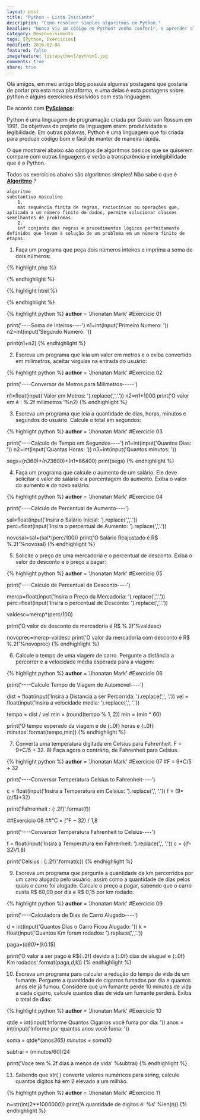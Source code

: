 ```yaml
---
layout: post
title: "Python - Lista Iniciante"
description: "Como resolver simples algoritmos em Python."
headline: "Nunca viu um código em Python? Venha conferir, e aprender algoritmos."
category: Desenvolvimento
tags: [Python, Exercicios]
modified: 2016-02-04
featured: false
imagefeature: listapython1/python1.jpg
comments: true
share: true
---
```


Olá amigos, em meu antigo blog possuia algumas postagens que gostaria de portar pra esta nova plataforma, e uma delas é esta postagens sobre python e alguns exercícios resolvidos com esta linguagem.

De acordo com **[PyScience](http://pyscience-brasil.wikidot.com/python:python-oq-e-pq)**:

>
Python é uma linguagem de programação criada por Guido van Rossum em 1991. Os objetivos do projeto da linguagem eram: produtividade e legibilidade. Em outras palavras, Python é uma linguagem que foi criada para produzir código bom e fácil de manter de maneira rápida.

O que mostrarei abaixo são códigos de algoritmos básicos que se quiserem compare com outras linguagens e verão a transparência e inteligibilidade que é o Python.

Todos os exercícios abaixo são algoritmos simples! Não sabe o que é **[Algoritmo](https://pt.wikipedia.org/wiki/Algoritmo)** ?

>
    algoritmo
    substantivo masculino
        1.
        mat sequência finita de regras, raciocínios ou operações que, aplicada a um número finito de dados, permite solucionar classes semelhantes de problemas.
        2.
        inf conjunto das regras e procedimentos lógicos perfeitamente definidos que levam à solução de um problema em um número finito de etapas.

1) Faça um programa que peça dois números inteiros e imprima a soma de dois números:

{% highlight php %}
<?php
    echo "Hello World";
    echo "\n";
?>
{% endhighlight %}

{% highlight html %}
<!DOCTYPE html>
<html>
    <head>
        <!--conteudo do head-->
    </head>
    <body>
        <!--conteudo do body-->
    </body>
</html>
{% endhighlight %}

{% highlight python %}
__author__ = 'Jhonatan Mark'
#Exercicio 01

print('----Soma de Inteiros----')
n1=int(input('Primeiro Numero: '))
n2=int(input('Segundo Numero: '))

print(n1+n2)
{% endhighlight %}

2) Escreva um programa que leia um valor em metros e o exiba convertido em milímetros, aceitar virgulas na entrada do usuário:

{% highlight python %}
__author__ = 'Jhonatan Mark'
#Exercicio 02

print('----Conversor de Metros para Milimetros-----')

n1=float(input('Valor em Metros: ').replace(',','.'))
n2=n1*1000
print('O valor em é : %.2f milimetros '%n2)
{% endhighlight %}

3) Escreva um programa que leia a quantidade de dias, horas, minutos e segundos do usuário. Calcule o total em segundos:

{% highlight python %}
__author__ = 'Jhonatan Mark'
#Exercicio 03

print('----Calculo de Tempo em Segundos----')
n1=int(input('Quantos Dias: '))
n2=int(input('Quantas Horas: '))
n3=int(input('Quantos minutos: '))

segs=(n3*60)+(n2*3600)+(n1*86400)
print(segs)
{% endhighlight %}

4) Faça um programa que calcule o aumento de um salário. Ele deve solicitar o valor do salário e a porcentagem do aumento. Exiba o valor do aumento e do novo salário:

{% highlight python %}
__author__ = 'Jhonatan Mark'
#Exercicio 04

print('----Calculo de Percentual de Aumento----')

sal=float(input('Insira o Salário Inicial: ').replace(',','.'))
perc=float(input('Insira o percentual de Aumento: ').replace(',','.'))

novosal=sal+(sal*(perc/100))
print('O Salário Reajustado é R$ %.2f'%novosal)
{% endhighlight %}

5) Solicite o preço de uma mercadoria e o percentual de desconto. Exiba o valor do desconto e o preço a pagar:

{% highlight python %}
__author__ = 'Jhonatan Mark'
#Exercicio 05

print('----Calculo de Percentual de Desconto----')

mercp=float(input('Insira o Preço da Mercadoria: ').replace(',','.'))
perc=float(input('Insira o percentual de Desconto: ').replace(',','.'))

valdesc=mercp*(perc/100)

print('O valor de desconto da mercadoria é R$ %.2f'%valdesc)

novoprec=mercp-valdesc
print('O valor da mercadoria com desconto é R$ %.2f'%novoprec)
{% endhighlight %}

6) Calcule o tempo de uma viagem de carro. Pergunte a distância a percorrer e a velocidade média esperada para a viagem:

{% highlight python %}
__author__ = 'Jhonatan Mark'
#Exercicio 06

print('----Calculo Tempo de Viagem de Automovel----')

dist = float(input('Insira a Distancia a ser Percorrida: ').replace(',', '.'))
vel = float(input('Insira a velocidade media: ').replace(',', '.'))

tempo = dist / vel
min = (round(tempo % 1, 2))
min = (min * 60)

print('O tempo esperado da viagem é de {:.0f} horas e {:.0f} minutos'.format(tempo,min))
{% endhighlight %}

7) Converta uma temperatura digitada em Celsius para Fahrenheit. F = 9*C/5 + 32. 8) Faça agora o contrário, de Fahrenheit para Celsius.

{% highlight python %}
__author__ = 'Jhonatan Mark'
#Exercicio 07
#F = 9*C/5 + 32

print('----Conversor Temperatura Celsius to Fahrenheit----')

c = float(input('Insira a Temperatura em Celsius: ').replace(',', '.'))
f = (9*(c/5)+32)

print('Fahrenheit : {:.2f}'.format(f))

##Exercicio 08
##°C = (°F − 32) / 1,8

print('----Conversor Temperatura Fahrenheit to Celsius----')

f = float(input('Insira a Temperatura em Fahrenheit: ').replace(',', '.'))
c = ((f-32)/1.8)

print('Celsius : {:.2f}'.format(c))
{% endhighlight %}

9) Escreva um programa que pergunte a quantidade de km percorridos por um carro alugado pelo usuário, assim como a quantidade de dias pelos quais o carro foi alugado. Calcule o preço a pagar, sabendo que o carro custa R$ 60,00 por dia e R$ 0,15 por km rodado:

{% highlight python %}
__author__ = 'Jhonatan Mark'
#Exercicio 09

print('----Calculadora de Dias de Carro Alugado----')

d = int(input('Quantos Dias o Carro Ficou Alugado: '))
k = float(input('Quantos Km foram rodados: ').replace(',','.'))

paga=(d*60)+(k*0.15)

print('O valor a ser pago é R${:.2f} devido a {:.0f} dias de aluguel e {:.0f} Km rodados'.format(paga,d,k))
{% endhighlight %}

10) Escreva um programa para calcular a redução do tempo de vida de um fumante. Pergunte a quantidade de cigarros fumados por dia e quantos anos ele já fumou. Considere que um fumante perde 10 minutos de vida a cada cigarro, calcule quantos dias de vida um fumante perderá. Exiba o total de dias:

{% highlight python %}
__author__ = 'Jhonatan Mark'
#Exercicio 10

qtde = int(input('Informe Quantos Cigarros você fuma por dia: '))
anos = int(input('Informe por quantos anos você fuma: '))

soma = qtde*(anos*365)
minutos = soma*10

subtrai = (minutos/60)/24

print('Voce tem %.2f dias a menos de vida' %subtrai)
{% endhighlight %}

11) Sabendo que str( ) converte valores numéricos para string, calcule quantos dígitos há em 2 elevado a um milhão.

{% highlight python %}
__author__ = 'Jhonatan Mark'
#Exercicio 11

n=str(int(2**1000000))
print('A quantidade de digitos é: %s' %len(n))
{% endhighlight %}

